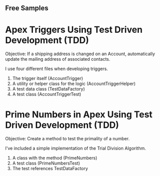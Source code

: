 ## Free Samples

# Apex Triggers Using Test Driven Development (TDD)

Objective: If a shipping address is changed on an Account, automatically
update the mailing address of associated contacts.

I use four different files when developing triggers.  

1. The trigger itself (AccountTrigger)
2. A utility or helper class for the logic (AccountTriggerHelper)
3. A test data class (TestDataFactory)
4. A test class (AccountTriggerTest)

# Prime Numbers in Apex Using Test Driven Development (TDD)

Objective: Create a method to test the primality of a number. 

I've included a simple implementation of the Trial Division Algorithm. 

1. A class with the method (PrimeNumbers)
2. A test class (PrimeNumbersTest)
3. The test references TestDataFactory 




